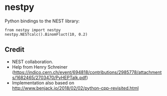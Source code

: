 # nestpy
Python bindings to the NEST library:

```
from nestpy import nestpy
nestpy.NESTcalc().BinomFluct(10, 0.2)
```

## Credit

* NEST collaboration.  
* Help from Henry Schreiner (https://indico.cern.ch/event/694818/contributions/2985778/attachments/1682465/2703470/PyHEPTalk.pdf)
* Implementation also based on http://www.benjack.io/2018/02/02/python-cpp-revisited.html
